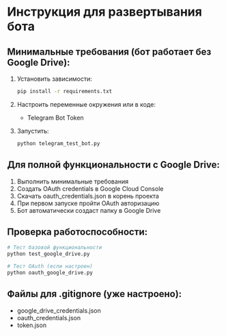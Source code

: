 # Инструкция для развертывания бота

## Минимальные требования (бот работает без Google Drive):

1. Установить зависимости:
   ```bash
   pip install -r requirements.txt
   ```

2. Настроить переменные окружения или в коде:
   - Telegram Bot Token

3. Запустить:
   ```bash
   python telegram_test_bot.py
   ```

## Для полной функциональности с Google Drive:

1. Выполнить минимальные требования
2. Создать OAuth credentials в Google Cloud Console
3. Скачать oauth_credentials.json в корень проекта
4. При первом запуске пройти OAuth авторизацию
5. Бот автоматически создаст папку в Google Drive

## Проверка работоспособности:

```bash
# Тест базовой функциональности
python test_google_drive.py

# Тест OAuth (если настроен)
python oauth_google_drive.py
```

## Файлы для .gitignore (уже настроено):
- google_drive_credentials.json
- oauth_credentials.json  
- token.json